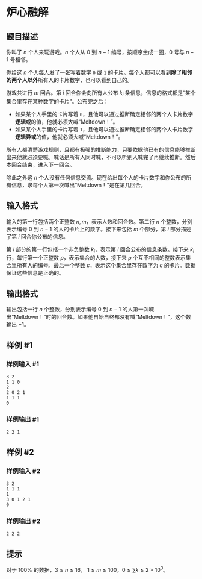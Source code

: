 # 炉心融解

## 题目描述

你叫了 $n$ 个人来玩游戏。$n$ 个人从 $0$ 到 $n-1$ 编号，按顺序坐成一圈，$0$ 号与 $n-1$ 号相邻。

你给这 $n$ 个人每人发了一张写着数字 $\texttt{0}$ 或 $\texttt{1}$ 的卡片。每个人都可以看到**除了相邻的两个人以外**所有人的卡片数字，也可以看到自己的。

游戏共进行 $m$ 回合。第 $i$ 回合你会向所有人公布 $k_i$ 条信息，信息的格式都是“某个集合里存在某种数字的卡片”。公布完之后：

- 如果某个人手里的卡片写着 $\texttt 0$，且他可以通过推断确定相邻的两个人卡片数字**逻辑或**的值，他就必须大喊“Meltdown！”。
- 如果某个人手里的卡片写着 $\texttt 1$，且他可以通过推断确定相邻的两个人卡片数字**逻辑异或**的值，他就必须大喊“Meltdown！”。

所有人都清楚游戏规则，且都有极强的推断能力，只要依据他已有的信息能够推断出来他就必须要喊。喊话是所有人同时喊，不可以听别人喊完了再继续推断。然后本回合结束，进入下一回合。

除此之外这 $n$ 个人没有任何信息交流。现在给出每个人的卡片数字和你公布的所有信息，求每个人第一次喊出“Meltdown！”是在第几回合。

## 输入格式

输入的第一行包括两个正整数 $n,m$，表示人数和回合数。第二行 $n$ 个整数，分别表示编号 $0$ 到 $n-1$ 的人的卡片上的数字。接下来包括 $m$ 个部分，第 $i$ 部分描述了第 $i$ 回合你公布的信息。

第 $i$ 部分的第一行包括一个非负整数 $k_i$，表示第 $i$ 回合公布的信息条数。接下来 $k_i$ 行，每行第一个正整数 $p$，表示集合的人数，接下来 $p$ 个互不相同的整数表示集合里所有人的编号。最后一个整数 $c$，表示这个集合里存在数字为 $c$ 的卡片。数据保证这些信息是正确的。

## 输出格式

输出包括一行 $n$ 个整数，分别表示编号 $0$ 到 $n-1$ 的人第一次喊出“Meltdown！”时的回合数。如果他自始自终都没有喊“Meltdown！”，这个数输出 $-1$。

## 样例 #1

### 样例输入 #1
```
3 2
1 1 0
2
2 0 2 1
1 1 1
0
```

### 样例输出 #1

```
2 2 1
```

## 样例 #2

### 样例输入 #2
```
3 2
1 1 1
1
3 0 1 2 1
0
```

### 样例输出 #2

```
2 2 2
```

## 提示

对于 $100\%$ 的数据，$3\le n\le 16$，$\ 1\le m\le 100$，$0\le \sum k\le 2\times 10^3$。
